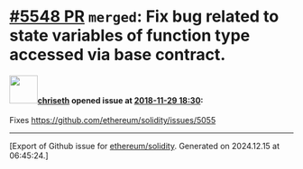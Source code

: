 # [\#5548 PR](https://github.com/ethereum/solidity/pull/5548) `merged`: Fix bug related to state variables of function type accessed via base contract.

#### <img src="https://avatars.githubusercontent.com/u/9073706?v=4" width="50">[chriseth](https://github.com/chriseth) opened issue at [2018-11-29 18:30](https://github.com/ethereum/solidity/pull/5548):

Fixes https://github.com/ethereum/solidity/issues/5055




-------------------------------------------------------------------------------



[Export of Github issue for [ethereum/solidity](https://github.com/ethereum/solidity). Generated on 2024.12.15 at 06:45:24.]
